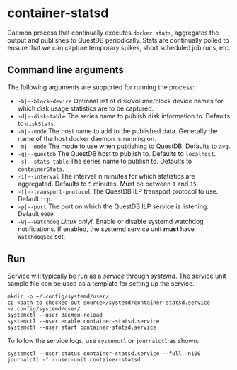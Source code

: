 # container-statsd
Daemon process that continually executes `docker stats`, aggregates the
output and publishes to QuestDB periodically.  Stats are continually
polled to ensure that we can capture temporary spikes, short scheduled
job runs, etc.

## Command line arguments
The following arguments are supported for running the process:
* `-b|--block-device` Optional list of disk/volume/block device names for which disk usage statistics are to be captured.
* `-d|--disk-table` The series name to publish disk information to.  Defaults to `diskStats`.
* `-n|--node` The host name to add to the published data.  Generally the name
  of the host docker daemon is running on.
* `-m|--mode` The mode to use when publishing to QuestDB.  Defaults to `avg`.
* `-q|--questdb` The QuestDB host to publish to.  Defaults to `localhost`.
* `-s|--stats-table` The series name to publish to.  Defaults to `containerStats`.
* `-i|--interval` The interval in minutes for which statistics are aggregated.
  Defaults to `5` minutes. Must be between `1` and `15`.
* `-t|--transport-protocol` The QuestDB ILP transport protocol to use. Default `tcp`.
* `-p|--port` The port on which the QuestDB ILP service is listening.  Default `9009`.
* `-w|--watchdog` *Linux only!*.  Enable or disable systemd watchdog notifications.
  If enabled, the systemd service unit **must** have `WatchdogSec` set.

## Run
Service will typically be run as a *service* through *systemd*.  The service
[unit](systemd/container-statsd.service) sample file can be used as a template
for setting up the service.

```shell
mkdir -p ~/.config/systemd/user/
cp <path to checked out source>/systemd/container-statsd.service ~/.config/systemd/user/
systemctl --user daemon-reload
systemctl --user enable container-statsd.service
systemctl --user start container-statsd.service
```

To follow the service logs, use `systemctl` or `journalctl` as shown:
```shell
systemctl --user status container-statsd.service --full -n100
journalctl -f --user-unit container-statsd
```
